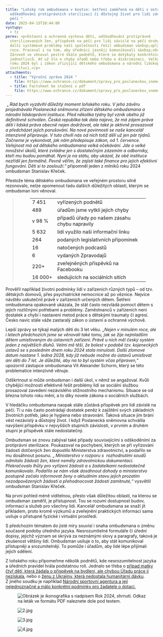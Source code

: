 ```yaml
---
title: "Loňský rok ombudsmana v kostce: šetření zaměřená na děti v ústavech,
  odškodňování protiprávních sterilizací či důstojný život pro lidi závislé na
  péči "
date: 2025-04-15T10:44:00
vystupy:
  - tz
perex: <p>Ústavní a ochranná výchova dětí, odškodňování protiprávně
  sterilizovaných žen, příspěvek na péči pro lidi závislé na péči druhých a
  další systémové problémy naší společnosti řešil ombudsman v&nbsp;uplynulém
  roce. Pracoval i na tom, aby úředníci jasněji komunikovali s&nbsp;občany.
  Zároveň se věnoval pestré škále podnětů, které se dotýkaly konkrétních
  jednotlivců. Ať už šlo o chyby úřadů nebo třeba o diskriminaci. Velkým tématem
  roku 2024 byl i zákon zřizující dětského ombudsmana a národní lidskoprávní
  instituci.</p>
attachments:
  - title: "Výroční zpráva 2024 "
    file: https://www.ochrance.cz/dokument/zpravy_pro_poslaneckou_snemovnu_2024/vyrocni-zprava-2024.pdf
  - title: Factsheet ke stažení v pdf
    file: https://www.ochrance.cz/dokument/zpravy_pro_poslaneckou_snemovnu_2024/rok-2024-shrnuti.pdf
---
```

<p>&nbsp;„ 
<i>Rád bych vyzdvihl důležitý moment loňského roku. V&nbsp;jeho závěru projednávala Poslanecká sněmovna zřízení dětského ombudsmana a národní lidskoprávní instituce. Před několika týdny byl vznik obého již definitivně schválen. Česká republika tak dala najevo, že má zájem práva dětí i lidská práva obecně nejen dodržovat, ale také je aktivně prosazovat a&nbsp;předcházet jejich porušování. Na nové povinnosti se naše kancelář intenzivně připravuje. V&nbsp;tuto chvíli nás od nich totiž dělí už jen pár týdnů. Začneme je vykonávat, jak nám předepisuje zákon, od&nbsp;1.&nbsp;července. Veřejnost má od dětského ombudsmana velká očekávání.</i> 
<i>Jde o velké množství úkolů, které zvládne jen s&nbsp;dostatečným zázemím a odborníky, kteří mu budou pomáhat. Nyní je na státu, aby ukázal, že obě instituce nezřídil jen formálně. Pevně věřím, že zajistí také finance pro jejich efektivní fungování. Děti si to zaslouží</i>.“ připomněl jeden z milníků roku 2024 ombudsman Stanislav Křeček.</p>
<p>Přestože téma dětského ombudsmana ve veřejném prostoru silně rezonovalo, nelze opomenout řadu dalších důležitých oblastí, kterým se ombudsman loni věnoval.</p>
<blockquote>
<figure class="table">
<table>
<tbody>
<tr>
<td>7&nbsp;451</td>
<td>vyřízených podnětů</td></tr>
<tr>
<td>489</td>
<td>úřadům jsme vytkli jejich chyby</td></tr>
<tr>
<td>v&nbsp;98 %&nbsp;&nbsp;&nbsp;</td>
<td>případů úřady po našem zásahu chybu napravily</td></tr>
<tr>
<td>5&nbsp;632&nbsp;&nbsp;&nbsp;&nbsp;&nbsp;</td>
<td>lidí využilo naši informační linku</td></tr>
<tr>
<td>264</td>
<td>podaných legislativních připomínek</td></tr>
<tr>
<td>16</td>
<td>natočených podcastů</td></tr>
<tr>
<td>6</td>
<td>vydaných Zpravodajů</td></tr>
<tr>
<td>220+</td>
<td>zveřejněných příspěvků na Facebooku</td></tr>
<tr>
<td>16&nbsp;000+</td>
<td>sledujících na sociálních sítích</td></tr></tbody></table></figure></blockquote>
<p>Prověřil například životní podmínky lidí v zařízeních různých typů – od tzv. dětských domovů, přes psychiatrické nemocnice až po věznice. Nejvíce návštěv uskutečnil právě v zařízeních určených&nbsp;dětem. Šetření ombudsmana opakovaně ukázala, že stát často nezvládá pomoct dětem s jejich rozličnými potřebami a problémy. Zaměstnanců v zařízeních není dostatek a chybí i nastavení metod práce s&nbsp;dětskými traumaty či agresí. Česko navíc stále váže zastaralý zákon o ústavní a ochranné výchově.&nbsp;</p>
<p>Lepší zprávy se týkají malých dětí do 3 let věku. 
<i>„Nejen v&nbsp;minulém roce, ale i letech předchozích jsme se věnovali také tomu, jak se žije nejmladším dětem umisťovaným do ústavních zařízení. Právě u nich měl český systém jeden z&nbsp;největších dluhů. Velmi mě těší, že bolest v podobě&nbsp;tzv. kojeneckých ústavů se s&nbsp;posledním dnem roku 2024 stala minulostí. Další zlomové datum nastane 1. ledna 2028, kdy již nebude možné do ústavů umisťovat ani děti do 7 let. Je důležité, aby na to byl systém včas připraven,</i>“ upozornil zástupce ombudsmana Vít Alexander Schorm, který se této problematice intenzivně věnuje.</p>
<p>Odškrtnout si může ombudsman i další úkol, v&nbsp;němž se angažoval. Kvůli chybějící možnosti efektivně řešit problémy lidí se sociální službou prosazoval zavedení nezávislého stížnostního mechanismu. Situace se od března tohoto roku mění, a to díky novele zákona o sociálních službách.&nbsp;</p>
<p>V&nbsp;hledáčku ombudsmana naopak stále zůstává příspěvek pro lidi závislé na péči. Ti u nás často postrádají dostatek peněz k zajištění svých základních životních potřeb, jako je hygiena nebo stravování. Taková situace jim brání vést nezávislý a důstojný život. I když Poslanecká sněmovna schválila navýšení příspěvku v nejvyšších stupních závislosti, v prvním a druhém stupni je příspěvek stále nedostatečný.&nbsp;</p>
<p>Ombudsman se znovu zabýval také případy souvisejícími s&nbsp;odškoděními za protiprávní sterilizace. Poukazoval na pochybení, kterých se při vyřizování žádostí dotčených žen dopustilo Ministerstva zdravotnictví, a podařilo se mu dosáhnout posunu. „ 
<i>Ministerstvo v&nbsp;rozporu s&nbsp; rozhodnutími soudů odmítalo žádosti žen, které neměly zdravotnickou dokumentaci. Překračovalo lhůty pro vyřízení žádostí a s&nbsp;žadatelkami nedostatečně komunikovalo</i>. 
<i>Podařilo se nám však dosáhnout dohody a&nbsp;ministerstvo postupně začalo informovat ženy o aktuálním stavu jejich prozatím nezodpovězených žádostí a přehodnocovat žádosti zamítnuté,“&nbsp;</i>vysvětlil ombudsman Stanislav Křeček.&nbsp;</p>
<p>Na první pohled méně viditelnou, přesto však důležitou oblastí, na kterou se ombudsman zaměřil, je přístupnost. Tou se rozumí dostupnost budov, informací a služeb pro všechny lidi. Kancelář ombudsmana se snaží jít příkladem, proto kromě výzkumů a zveřejnění praktických informací sama usiluje o přístupné fyzické i virtuální prostředí.</p>
<p>S&nbsp;předchozím tématem do jisté míry souvisí i snaha ombudsmana o změnu současné podoby úředního jazyka. Nesrozumitelné formuláře či úřední dopisy, jejichž význam se skrývá za neznámými slovy a paragrafy, taková je zkušenost většiny lidí. Ombudsman usiluje o to, aby stát komunikoval přístupněji a srozumitelněji. To pomůže i úřadům, aby lidé lépe přijímali jejich sdělení.&nbsp;</p>
<p>Z&nbsp;loňského roku připomeňme několik podnětů, kde nesrozumitelnost jazyka a úředních pravidel hrála podstatnou roli. Jednalo se třeba o 
<a href="https://eso.ochrance.cz/Nalezene/Edit/13454">případ matky čtyř dětí, která žádala o příspěvek na bydlení, ale chybou Úřadu práce ji nezískala</a>, nebo o 
<a href="https://eso.ochrance.cz/Nalezene/Edit/12324">ženu z&nbsp;Ukrajiny, která nedostala humanitární dávku</a>. Z&nbsp;jiného soudku je například 
<a href="https://eso.ochrance.cz/Nalezene/Edit/13042">Národní sportovní agentura a její nejednoznačné a málo konkrétní podmínky pro žadatele o dotaci.</a>&nbsp;</p>
<figure class="image">
<img src="https://www.ochrance.cz/aktualne/lonsky_rok_ombudsmana_v_kostce_setreni_zamerena_na_deti_v_ustavech_odskodnovani_protipravnich_sterilizaci_ci_dustojny_zivot_pro_lidi_zavisle_na_peci/1.jpg" alt="Obrázek je ikonografika s nadpisem Rok 2024, shrnutí. Odkaz na leták ve formátu PDF naleznete dole pod textem."></figure>
<figure class="image">
<img src="https://www.ochrance.cz/aktualne/lonsky_rok_ombudsmana_v_kostce_setreni_zamerena_na_deti_v_ustavech_odskodnovani_protipravnich_sterilizaci_ci_dustojny_zivot_pro_lidi_zavisle_na_peci/2.jpg" alt="2.jpg"></figure>
<figure class="image">
<img src="https://www.ochrance.cz/aktualne/lonsky_rok_ombudsmana_v_kostce_setreni_zamerena_na_deti_v_ustavech_odskodnovani_protipravnich_sterilizaci_ci_dustojny_zivot_pro_lidi_zavisle_na_peci/3.jpg" alt="3.jpg"></figure>
<figure class="image">
<img src="https://www.ochrance.cz/aktualne/lonsky_rok_ombudsmana_v_kostce_setreni_zamerena_na_deti_v_ustavech_odskodnovani_protipravnich_sterilizaci_ci_dustojny_zivot_pro_lidi_zavisle_na_peci/4.jpg" alt="4.jpg"></figure>
